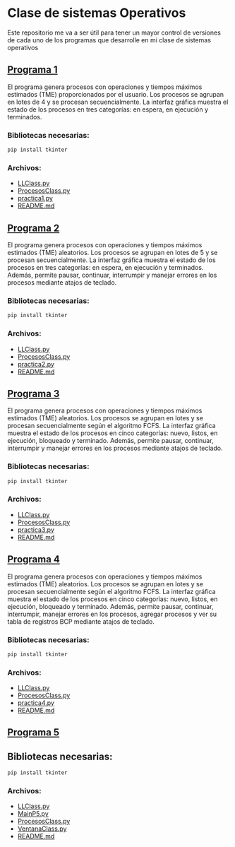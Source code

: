 # Clase de sistemas Operativos
Este repositorio me va a ser útil para tener un mayor control de versiones de cada uno de los programas que desarrolle en mi clase de sistemas operativos

## [Programa 1](/Programa1/)
El programa genera procesos con operaciones y tiempos máximos estimados (TME) proporcionados por el usuario. Los procesos se agrupan en lotes de 4 y se procesan secuencialmente. La interfaz gráfica muestra el estado de los procesos en tres categorías: en espera, en ejecución y terminados.

### Bibliotecas necesarias:
```sh
pip install tkinter
```
### Archivos:
- [LLClass.py](/Programa1/LLClass.py)
- [ProcesosClass.py](/Programa1/ProcesosClass.py)
- [practica1.py](/Programa1/practica1.py)
- [README.md](/Programa1/README.md)

## [Programa 2](/Programa2/)
El programa genera procesos con operaciones y tiempos máximos estimados (TME) aleatorios. Los procesos se agrupan en lotes de 5 y se procesan secuencialmente. La interfaz gráfica muestra el estado de los procesos en tres categorías: en espera, en ejecución y terminados. Además, permite pausar, continuar, interrumpir y manejar errores en los procesos mediante atajos de teclado.

### Bibliotecas necesarias:
```sh
pip install tkinter
```
### Archivos:
- [LLClass.py](/Programa2/LLClass.py)
- [ProcesosClass.py](/Programa2/ProcesosClass.py)
- [practica2.py](/Programa2/practica2.py)
- [README.md](/Programa2/README.md)

## [Programa 3](/Programa3/)
El programa genera procesos con operaciones y tiempos máximos estimados (TME) aleatorios. Los procesos se agrupan en lotes y se procesan secuencialmente según el algoritmo FCFS. La interfaz gráfica muestra el estado de los procesos en cinco categorías: nuevo, listos, en ejecución, bloqueado y terminado. Además, permite pausar, continuar, interrumpir y manejar errores en los procesos mediante atajos de teclado.


### Bibliotecas necesarias:
```sh
pip install tkinter
```
### Archivos:
- [LLClass.py](/Programa3/LLClass.py)
- [ProcesosClass.py](/Programa3/ProcesosClass.py)
- [practica3.py](/Programa3/practica3.py)
- [README.md](/Programa3/README.md)

## [Programa 4](/Programa4/)
El programa genera procesos con operaciones y tiempos máximos estimados (TME) aleatorios. Los procesos se agrupan en lotes y se procesan secuencialmente según el algoritmo FCFS. La interfaz gráfica muestra el estado de los procesos en cinco categorías: nuevo, listos, en ejecución, bloqueado y terminado. Además, permite pausar, continuar, interrumpir, manejar errores en los procesos, agregar procesos y ver su tabla de registros BCP mediante atajos de teclado.

### Bibliotecas necesarias:
```sh
pip install tkinter
```
### Archivos:
- [LLClass.py](/Programa4/LLClass.py)
- [ProcesosClass.py](/Programa4/ProcesosClass.py)
- [practica4.py](/Programa4/practica4.py)
- [README.md](/Programa4/README.md)

## [Programa 5](/Programa5/)


## Bibliotecas necesarias:
```sh
pip install tkinter
```

### Archivos:
- [LLClass.py](/Programa5/LLClass.py)
- [MainP5.py](/Programa5/MainP5.py)
- [ProcesosClass.py](/Programa5/ProcesosClass.py)
- [VentanaClass.py](/Programa5/VentanaClass.py)
- [README.md](/Programa5/README.md)
